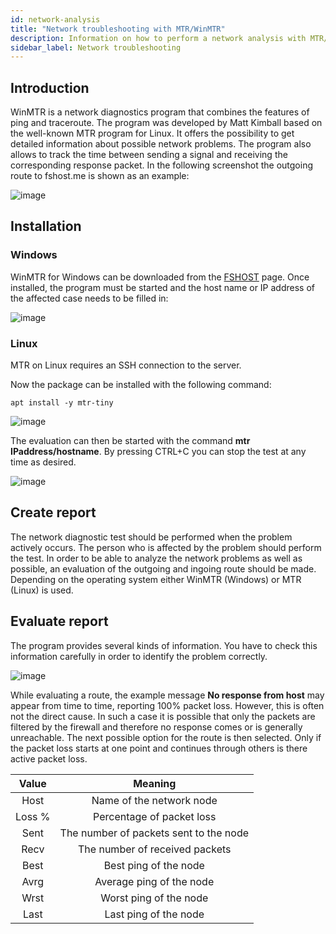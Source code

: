 ```yaml
---
id: network-analysis
title: "Network troubleshooting with MTR/WinMTR"
description: Information on how to perform a network analysis with MTR/WinMTR to identify network problems
sidebar_label: Network troubleshooting
---
```


## Introduction

WinMTR is a network diagnostics program that combines the features of ping and traceroute. The program was developed by Matt Kimball based on the well-known MTR program for Linux. It offers the possibility to get detailed information about possible network problems. The program also allows to track the time between sending a signal and receiving the corresponding response packet. In the following screenshot the outgoing route to fshost.me is shown as an example:


![image](https://docs.fshost.me/img/winmtr-3.png)

## Installation



### Windows

WinMTR for Windows can be downloaded from the [FSHOST](https://docs.fshost.me/WinMTR.zip) page. Once installed, the program must be started and the host name or IP address of the affected case needs to be filled in:

![image](https://user-images.githubusercontent.com/13604413/159171614-5ffff921-5d69-4786-8c8f-1a1f63413a97.png)



### Linux

MTR on Linux requires an SSH connection to the server.

Now the package can be installed with the following command:

```
apt install -y mtr-tiny
```

![image](https://docs.fshost.me/img/aptlinux.png)


The evaluation can then be started with the command **mtr IPaddress/hostname**. By pressing CTRL+C you can stop the test at any time as desired.

![image](https://docs.fshost.me/img/mtr.png)


## Create report

The network diagnostic test should be performed when the problem actively occurs. The person who is affected by the problem should perform the test. In order to be able to analyze the network problems as well as possible, an evaluation of the outgoing and ingoing route should be made. Depending on the operating system either WinMTR (Windows) or MTR (Linux) is used. 



## Evaluate report

The program provides several kinds of information. You have to check this information carefully in order to identify the problem correctly.


![image](https://docs.fshost.me/img/winmtr-2.png)

While evaluating a route, the example message **No response from host** may appear from time to time, reporting 100% packet loss. However, this is often not the direct cause. In such a case it is possible that only the packets are filtered by the firewall and therefore no response comes or is generally unreachable. The next possible option for the route is then selected. Only if the packet loss starts at one point and continues through others is there active packet loss. 

| Value  |                Meaning                 |
| :----: | :------------------------------------: |
|  Host  |        Name of the network node        |
| Loss % |       Percentage of packet loss        |
|  Sent  | The number of packets sent to the node |
|  Recv  |     The number of received packets     |
|  Best  |         Best ping of the node          |
|  Avrg  |        Average ping of the node        |
|  Wrst  |         Worst ping of the node         |
|  Last  |         Last ping of the node          |
